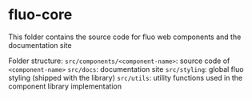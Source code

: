 # fluo-core

This folder contains the source code for fluo web components and the documentation site

Folder structure:
`src/components/<component-name>`: source code of `<component-name>`
`src/docs`: documentation site
`src/styling`: global fluo styling (shipped with the library)
`src/utils`: utility functions used in the component library implementation
